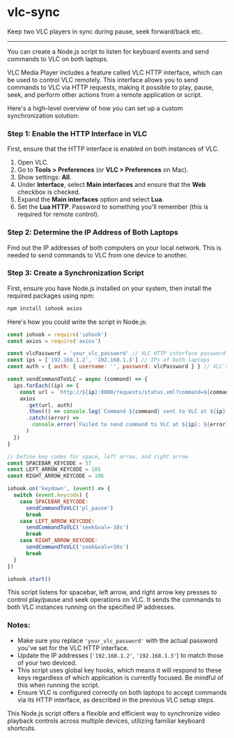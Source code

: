 # vlc-sync
Keep two VLC players in sync during pause, seek forward/back etc.

----

You can create a Node.js script to listen for keyboard events and send commands to VLC on both laptops. 

VLC Media Player includes a feature called VLC HTTP interface, which can be used to control VLC remotely. This interface allows you to send commands to VLC via HTTP requests, making it possible to play, pause, seek, and perform other actions from a remote application or script.

Here's a high-level overview of how you can set up a custom synchronization solution:

### Step 1: Enable the HTTP Interface in VLC

First, ensure that the HTTP interface is enabled on both instances of VLC.

1. Open VLC.
2. Go to **Tools > Preferences** (or **VLC > Preferences** on Mac).
3. Show settings: **All**.
4. Under **Interface**, select **Main interfaces** and ensure that the **Web** checkbox is checked.
5. Expand the **Main interfaces** option and select **Lua**.
6. Set the **Lua HTTP**. Password to something you'll remember (this is required for remote control).

### Step 2: Determine the IP Address of Both Laptops

Find out the IP addresses of both computers on your local network. This is needed to send commands to VLC from one device to another.

### Step 3: Create a Synchronization Script

First, ensure you have Node.js installed on your system, then install the required packages using npm:

```bash
npm install iohook axios
```

Here's how you could write the script in Node.js:

```javascript
const iohook = require('iohook')
const axios = require('axios')

const vlcPassword = 'your_vlc_password' // VLC HTTP interface password
const ips = ['192.168.1.2', '192.168.1.3'] // IPs of both laptops
const auth = { auth: { username: '', password: vlcPassword } } // VLC's web interface uses a blank username

const sendCommandToVLC = async (command) => {
  ips.forEach((ip) => {
    const url = `http://${ip}:8080/requests/status.xml?command=${command}`
    axios
      .get(url, auth)
      .then(() => console.log(`Command ${command} sent to VLC at ${ip}`))
      .catch((error) =>
        console.error(`Failed to send command to VLC at ${ip}: ${error}`)
      )
  })
}

// Define key codes for space, left arrow, and right arrow
const SPACEBAR_KEYCODE = 57
const LEFT_ARROW_KEYCODE = 105
const RIGHT_ARROW_KEYCODE = 106

iohook.on('keydown', (event) => {
  switch (event.keycode) {
    case SPACEBAR_KEYCODE:
      sendCommandToVLC('pl_pause')
      break
    case LEFT_ARROW_KEYCODE:
      sendCommandToVLC('seek&val=-10s')
      break
    case RIGHT_ARROW_KEYCODE:
      sendCommandToVLC('seek&val=+10s')
      break
  }
})

iohook.start()
```

This script listens for spacebar, left arrow, and right arrow key presses to control play/pause and seek operations on VLC. It sends the commands to both VLC instances running on the specified IP addresses.

### Notes:

- Make sure you replace `'your_vlc_password'` with the actual password you've set for the VLC HTTP interface.
- Update the IP addresses (`'192.168.1.2'`, `'192.168.1.3'`) to match those of your two deviced.
- This script uses global key hooks, which means it will respond to these keys regardless of which application is currently focused. Be mindful of this when running the script.
- Ensure VLC is configured correctly on both laptops to accept commands via its HTTP interface, as described in the previous VLC setup steps.

This Node.js script offers a flexible and efficient way to synchronize video playback controls across multiple devices, utilizing familiar keyboard shortcuts.
